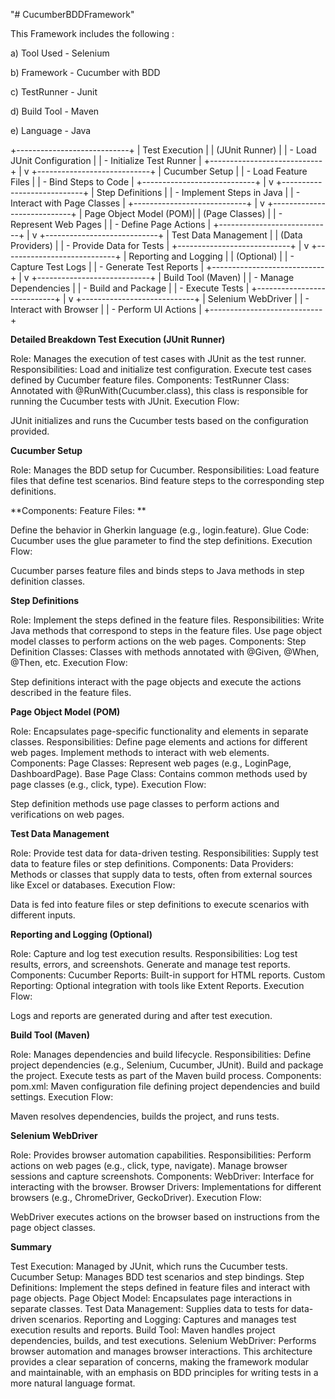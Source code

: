 "# CucumberBDDFramework" 

This Framework includes the following :

a) Tool Used - Selenium

b) Framework - Cucumber with BDD

c) TestRunner - Junit

d) Build Tool - Maven

e) Language - Java


+----------------------------+
|       Test Execution       |
|        (JUnit Runner)      |
|  - Load JUnit Configuration |
|  - Initialize Test Runner   |
+----------------------------+
                |
                v
+----------------------------+
|        Cucumber Setup      |
|  - Load Feature Files      |
|  - Bind Steps to Code      |
+----------------------------+
                |
                v
+----------------------------+
|        Step Definitions    |
|  - Implement Steps in Java |
|  - Interact with Page Classes |
+----------------------------+
                |
                v
+----------------------------+
|     Page Object Model (POM)|
|      (Page Classes)        |
|  - Represent Web Pages      |
|  - Define Page Actions     |
+----------------------------+
                |
                v
+----------------------------+
|    Test Data Management    |
|       (Data Providers)     |
|  - Provide Data for Tests  |
+----------------------------+
                |
                v
+----------------------------+
| Reporting and Logging      |
|  (Optional)                |
|  - Capture Test Logs       |
|  - Generate Test Reports   |
+----------------------------+
                |
                v
+----------------------------+
|       Build Tool (Maven)   |
|  - Manage Dependencies     |
|  - Build and Package       |
|  - Execute Tests           |
+----------------------------+
                |
                v
+----------------------------+
|       Selenium WebDriver   |
|  - Interact with Browser   |
|  - Perform UI Actions      |
+----------------------------+


**Detailed Breakdown
Test Execution (JUnit Runner)**

Role: Manages the execution of test cases with JUnit as the test runner.
Responsibilities:
Load and initialize test configuration.
Execute test cases defined by Cucumber feature files.
Components:
TestRunner Class: Annotated with @RunWith(Cucumber.class), this class is responsible for running the Cucumber tests with JUnit.
Execution Flow:

JUnit initializes and runs the Cucumber tests based on the configuration provided.


**Cucumber Setup**

Role: Manages the BDD setup for Cucumber.
Responsibilities:
Load feature files that define test scenarios.
Bind feature steps to the corresponding step definitions.

**Components:
Feature Files: **

Define the behavior in Gherkin language (e.g., login.feature).
Glue Code: Cucumber uses the glue parameter to find the step definitions.
Execution Flow:

Cucumber parses feature files and binds steps to Java methods in step definition classes.

**Step Definitions**

Role: Implement the steps defined in the feature files.
Responsibilities:
Write Java methods that correspond to steps in the feature files.
Use page object model classes to perform actions on the web pages.
Components:
Step Definition Classes: Classes with methods annotated with @Given, @When, @Then, etc.
Execution Flow:

Step definitions interact with the page objects and execute the actions described in the feature files.

**Page Object Model (POM)**

Role: Encapsulates page-specific functionality and elements in separate classes.
Responsibilities:
Define page elements and actions for different web pages.
Implement methods to interact with web elements.
Components:
Page Classes: Represent web pages (e.g., LoginPage, DashboardPage).
Base Page Class: Contains common methods used by page classes (e.g., click, type).
Execution Flow:

Step definition methods use page classes to perform actions and verifications on web pages.

**Test Data Management**

Role: Provide test data for data-driven testing.
Responsibilities:
Supply test data to feature files or step definitions.
Components:
Data Providers: Methods or classes that supply data to tests, often from external sources like Excel or databases.
Execution Flow:

Data is fed into feature files or step definitions to execute scenarios with different inputs.

**Reporting and Logging (Optional)**

Role: Capture and log test execution results.
Responsibilities:
Log test results, errors, and screenshots.
Generate and manage test reports.
Components:
Cucumber Reports: Built-in support for HTML reports.
Custom Reporting: Optional integration with tools like Extent Reports.
Execution Flow:

Logs and reports are generated during and after test execution.

**Build Tool (Maven)**

Role: Manages dependencies and build lifecycle.
Responsibilities:
Define project dependencies (e.g., Selenium, Cucumber, JUnit).
Build and package the project.
Execute tests as part of the Maven build process.
Components:
pom.xml: Maven configuration file defining project dependencies and build settings.
Execution Flow:

Maven resolves dependencies, builds the project, and runs tests.

**Selenium WebDriver**

Role: Provides browser automation capabilities.
Responsibilities:
Perform actions on web pages (e.g., click, type, navigate).
Manage browser sessions and capture screenshots.
Components:
WebDriver: Interface for interacting with the browser.
Browser Drivers: Implementations for different browsers (e.g., ChromeDriver, GeckoDriver).
Execution Flow:

WebDriver executes actions on the browser based on instructions from the page object classes.

**Summary**

Test Execution: Managed by JUnit, which runs the Cucumber tests.
Cucumber Setup: Manages BDD test scenarios and step bindings.
Step Definitions: Implement the steps defined in feature files and interact with page objects.
Page Object Model: Encapsulates page interactions in separate classes.
Test Data Management: Supplies data to tests for data-driven scenarios.
Reporting and Logging: Captures and manages test execution results and reports.
Build Tool: Maven handles project dependencies, builds, and test executions.
Selenium WebDriver: Performs browser automation and manages browser interactions.
This architecture provides a clear separation of concerns, making the framework modular and maintainable, with an emphasis on BDD principles for writing tests in a more natural language format.



